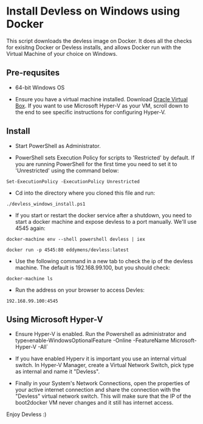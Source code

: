 # Install Devless on Windows using Docker

This script downloads the devless image on Docker. It does all the checks for exisitng Docker or Devless installs, and
allows Docker run with the Virtual Machine of your choice on Windows. 

## Pre-requsites

* 64-bit Windows OS

* Ensure you have a virtual machine installed. Download [Oracle Virtual Box](https://www.virtualbox.org/wiki/Downloads). If you want to use Microsoft Hyper-V as your VM, scroll down to the end to see specific instructions for configuring Hyper-V.  

## Install

* Start PowerShell as Administrator.

* PowerShell sets Execution Policy for scripts to 'Restricted' by default. If you are running PowerShell for the first time you need to set it to 'Unrestricted' using the command below:

`Set-ExecutionPolicy -ExecutionPolicy Unrestricted`

* Cd into the directory where you cloned this file and run:

`./devless_windows_install.ps1`

* If you start or restart the docker service after a shutdown, you need to start a docker machine and expose devless to a port manually. We'll use 4545 again:

`docker-machine env --shell powershell devless | iex`

`docker run -p 4545:80 eddymens/devless:latest`

* Use the following command in a new tab to check the ip of the devless machine. The default is 192.168.99.100, but you should check:

`docker-machine ls`

* Run the address on your browser to access Devles:

`192.168.99.100:4545`

## Using Microsoft Hyper-V

* Ensure Hyper-V is enabled. Run the Powershell as administrator and type`n`enable-WindowsOptionalFeature -Online -FeatureName Microsoft-Hyper-V -All`

* If you have enabled Hyperv it is important you use an internal virtual switch. In Hyper-V Manager, create a Virtual Network Switch, pick type as internal and name it "Devless".

* Finally in your System's Network Connections, open the properties of your active internet connection and share the connection with the "Devless" virtual network switch. This will make sure that the IP of the boot2docker VM never changes and it still has internet access.

Enjoy Devless :)